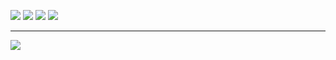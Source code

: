 <img src="https://media.discordapp.net/attachments/1097207631988396155/1109040620741341204/image.png?width=1390&height=601"></img>
![](https://github-readme-stats.vercel.app/api?username=cry1s&theme=tokyonight&hide_border=true&include_all_commits=true&count_private=true)
![](https://github-readme-stats.vercel.app/api/top-langs/?username=cry1s&theme=tokyonight&hide_border=true&include_all_commits=true&count_private=true&layout=compact)
![](https://www.codewars.com/users/cry1s/badges/large)

<!-- ![](https://github-readme-streak-stats.herokuapp.com/?user=cry1s&theme=tokyonight&hide_border=true) -->

---
[![](https://visitcount.itsvg.in/api?id=cry1s&icon=0&color=0)](https://visitcount.itsvg.in)

<!-- Proudly created with GPRM ( https://gprm.itsvg.in ) -->
